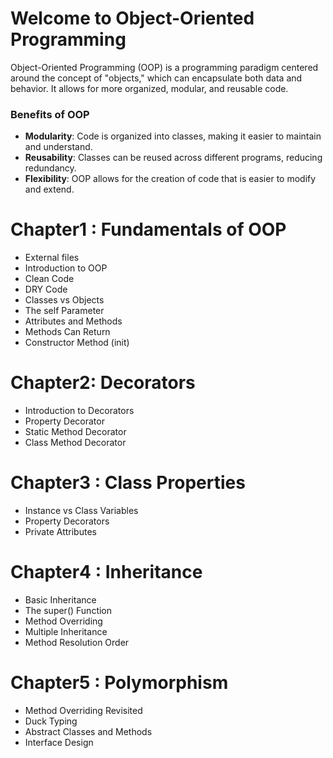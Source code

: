 # Welcome to Object-Oriented Programming

Object-Oriented Programming (OOP) is a programming paradigm centered around the concept of "objects," which can encapsulate both data and behavior. It allows for more organized, modular, and reusable code.

### Benefits of OOP

- **Modularity**: Code is organized into classes, making it easier to maintain and understand.
- **Reusability**: Classes can be reused across different programs, reducing redundancy.
- **Flexibility**: OOP allows for the creation of code that is easier to modify and extend.


# Chapter1 : Fundamentals of OOP
- External files
- Introduction to OOP
- Clean Code
- DRY Code
- Classes vs Objects
- The self Parameter
- Attributes and Methods
- Methods Can Return
- Constructor Method (init)

# Chapter2: Decorators
- Introduction to Decorators
- Property Decorator
- Static Method Decorator
- Class Method Decorator

# Chapter3 : Class Properties
- Instance vs Class Variables
- Property Decorators
- Private Attributes

# Chapter4 : Inheritance
- Basic Inheritance
- The super() Function
- Method Overriding
- Multiple Inheritance
- Method Resolution Order

# Chapter5 : Polymorphism
- Method Overriding Revisited
- Duck Typing
- Abstract Classes and Methods
- Interface Design

